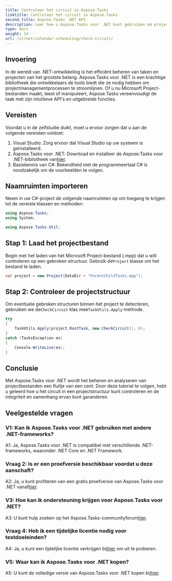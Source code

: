 ```yaml
---
title: Controleer het circuit in Aspose.Tasks
linktitle: Controleer het circuit in Aspose.Tasks
second_title: Aspose.Tasks .NET API
description: Leer hoe u Aspose.Tasks voor .NET kunt gebruiken om projectbestanden efficiënt te beheren en analyseren in C#.
type: docs
weight: 14
url: /nl/net/calendar-scheduling/check-circuit/
---
```

## Invoering

In de wereld van .NET-ontwikkeling is het efficiënt beheren van taken en projecten van het grootste belang. Aspose.Tasks voor .NET is een krachtige bibliotheek die ontwikkelaars de tools biedt die ze nodig hebben om projectmanagementprocessen te stroomlijnen. Of u nu Microsoft Project-bestanden maakt, leest of manipuleert, Aspose.Tasks vereenvoudigt de taak met zijn intuïtieve API's en uitgebreide functies.

## Vereisten

Voordat u in de zelfstudie duikt, moet u ervoor zorgen dat u aan de volgende vereisten voldoet:

1. Visual Studio: Zorg ervoor dat Visual Studio op uw systeem is geïnstalleerd.
2.  Aspose.Tasks voor .NET: Download en installeer de Aspose.Tasks voor .NET-bibliotheek van[hier](https://releases.aspose.com/tasks/net/).
3. Basiskennis van C#: Bekendheid met de programmeertaal C# is noodzakelijk om de voorbeelden te volgen.

## Naamruimten importeren

Neem in uw C#-project de volgende naamruimten op om toegang te krijgen tot de vereiste klassen en methoden:

```csharp
using Aspose.Tasks;
using System;

using Aspose.Tasks.Util;

```

## Stap 1: Laad het projectbestand

 Begin met het laden van het Microsoft Project-bestand (.mpp) dat u wilt controleren op een gebroken structuur. Gebruik de`Project` klasse om het bestand te laden.

```csharp
var project = new Project(DataDir + "ParentChildTasks.mpp");
```

## Stap 2: Controleer de projectstructuur

 Om eventuele gebroken structuren binnen het project te detecteren, gebruiken we de`CheckCircuit` klas mee`TaskUtils.Apply` methode.

```csharp
try
{
    TaskUtils.Apply(project.RootTask, new CheckCircuit(), 0);
}
catch (TasksException ex)
{
    Console.WriteLine(ex);
}
```

## Conclusie

Met Aspose.Tasks voor .NET wordt het beheren en analyseren van projectbestanden een fluitje van een cent. Door deze tutorial te volgen, hebt u geleerd hoe u het circuit in een projectstructuur kunt controleren en de integriteit en samenhang ervan kunt garanderen.

## Veelgestelde vragen

### V1: Kan ik Aspose.Tasks voor .NET gebruiken met andere .NET-frameworks?

A1: Ja, Aspose.Tasks voor .NET is compatibel met verschillende .NET-frameworks, waaronder .NET Core en .NET Framework.

### Vraag 2: Is er een proefversie beschikbaar voordat u deze aanschaft?

 A2: Ja, u kunt profiteren van een gratis proefversie van Aspose.Tasks voor .NET vanaf[hier](https://releases.aspose.com/).

### V3: Hoe kan ik ondersteuning krijgen voor Aspose.Tasks voor .NET?

A3: U kunt hulp zoeken op het Aspose.Tasks-communityforum[hier](https://forum.aspose.com/c/tasks/15).

### Vraag 4: Heb ik een tijdelijke licentie nodig voor testdoeleinden?

 A4: Ja, u kunt een tijdelijke licentie verkrijgen bij[hier](https://purchase.aspose.com/temporary-license/) om uit te proberen.

### V5: Waar kan ik Aspose.Tasks voor .NET kopen?

 A5: U kunt de volledige versie van Aspose.Tasks voor .NET kopen bij[hier](https://purchase.aspose.com/buy).